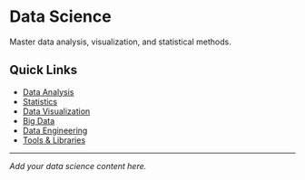 # Data Science

Master data analysis, visualization, and statistical methods.

## Quick Links

- [Data Analysis](./data-analysis)
- [Statistics](./statistics)
- [Data Visualization](./visualization)
- [Big Data](./big-data)
- [Data Engineering](./data-engineering)
- [Tools & Libraries](./tools)

---

*Add your data science content here.*
